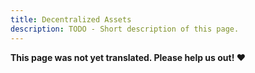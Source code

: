```yaml
---
title: Decentralized Assets
description: TODO - Short description of this page.
---
```


**This page was not yet translated. Please help us out! ❤**
